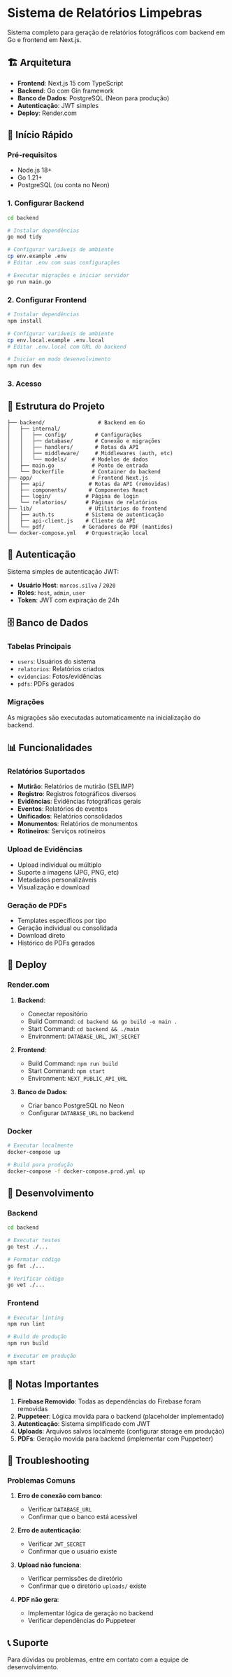# Sistema de Relatórios Limpebras

Sistema completo para geração de relatórios fotográficos com backend em Go e frontend em Next.js.

## 🏗️ Arquitetura

- **Frontend**: Next.js 15 com TypeScript
- **Backend**: Go com Gin framework
- **Banco de Dados**: PostgreSQL (Neon para produção)
- **Autenticação**: JWT simples
- **Deploy**: Render.com

## 🚀 Início Rápido

### Pré-requisitos

- Node.js 18+
- Go 1.21+
- PostgreSQL (ou conta no Neon)

### 1. Configurar Backend

```bash
cd backend

# Instalar dependências
go mod tidy

# Configurar variáveis de ambiente
cp env.example .env
# Editar .env com suas configurações

# Executar migrações e iniciar servidor
go run main.go
```

### 2. Configurar Frontend

```bash
# Instalar dependências
npm install

# Configurar variáveis de ambiente
cp env.local.example .env.local
# Editar .env.local com URL do backend

# Iniciar em modo desenvolvimento
npm run dev
```

### 3. Acesso

## 📁 Estrutura do Projeto

```
├── backend/                 # Backend em Go
│   ├── internal/
│   │   ├── config/         # Configurações
│   │   ├── database/       # Conexão e migrações
│   │   ├── handlers/       # Rotas da API
│   │   ├── middleware/     # Middlewares (auth, etc)
│   │   └── models/        # Modelos de dados
│   ├── main.go            # Ponto de entrada
│   └── Dockerfile         # Container do backend
├── app/                   # Frontend Next.js
│   ├── api/              # Rotas da API (removidas)
│   ├── components/       # Componentes React
│   ├── login/           # Página de login
│   └── relatorios/      # Páginas de relatórios
├── lib/                  # Utilitários do frontend
│   ├── auth.ts          # Sistema de autenticação
│   ├── api-client.js    # Cliente da API
│   └── pdf/            # Geradores de PDF (mantidos)
└── docker-compose.yml   # Orquestração local
```

## 🔐 Autenticação

Sistema simples de autenticação JWT:

- **Usuário Host**: `marcos.silva` / `2020`
- **Roles**: `host`, `admin`, `user`
- **Token**: JWT com expiração de 24h

## 🗄️ Banco de Dados

### Tabelas Principais

- `users`: Usuários do sistema
- `relatorios`: Relatórios criados
- `evidencias`: Fotos/evidências
- `pdfs`: PDFs gerados

### Migrações

As migrações são executadas automaticamente na inicialização do backend.

## 📊 Funcionalidades

### Relatórios Suportados

- **Mutirão**: Relatórios de mutirão (SELIMP)
- **Registro**: Registros fotográficos diversos
- **Evidências**: Evidências fotográficas gerais
- **Eventos**: Relatórios de eventos
- **Unificados**: Relatórios consolidados
- **Monumentos**: Relatórios de monumentos
- **Rotineiros**: Serviços rotineiros

### Upload de Evidências

- Upload individual ou múltiplo
- Suporte a imagens (JPG, PNG, etc)
- Metadados personalizáveis
- Visualização e download

### Geração de PDFs

- Templates específicos por tipo
- Geração individual ou consolidada
- Download direto
- Histórico de PDFs gerados

## 🚀 Deploy

### Render.com

1. **Backend**:
   - Conectar repositório
   - Build Command: `cd backend && go build -o main .`
   - Start Command: `cd backend && ./main`
   - Environment: `DATABASE_URL`, `JWT_SECRET`

2. **Frontend**:
   - Build Command: `npm run build`
   - Start Command: `npm start`
   - Environment: `NEXT_PUBLIC_API_URL`

3. **Banco de Dados**:
   - Criar banco PostgreSQL no Neon
   - Configurar `DATABASE_URL` no backend

### Docker

```bash
# Executar localmente
docker-compose up

# Build para produção
docker-compose -f docker-compose.prod.yml up
```

## 🔧 Desenvolvimento

### Backend

```bash
cd backend

# Executar testes
go test ./...

# Formatar código
go fmt ./...

# Verificar código
go vet ./...
```

### Frontend

```bash
# Executar linting
npm run lint

# Build de produção
npm run build

# Executar em produção
npm start
```

## 📝 Notas Importantes

1. **Firebase Removido**: Todas as dependências do Firebase foram removidas
2. **Puppeteer**: Lógica movida para o backend (placeholder implementado)
3. **Autenticação**: Sistema simplificado com JWT
4. **Uploads**: Arquivos salvos localmente (configurar storage em produção)
5. **PDFs**: Geração movida para backend (implementar com Puppeteer)

## 🐛 Troubleshooting

### Problemas Comuns

1. **Erro de conexão com banco**:
   - Verificar `DATABASE_URL`
   - Confirmar que o banco está acessível

2. **Erro de autenticação**:
   - Verificar `JWT_SECRET`
   - Confirmar que o usuário existe

3. **Upload não funciona**:
   - Verificar permissões de diretório
   - Confirmar que o diretório `uploads/` existe

4. **PDF não gera**:
   - Implementar lógica de geração no backend
   - Verificar dependências do Puppeteer

## 📞 Suporte

Para dúvidas ou problemas, entre em contato com a equipe de desenvolvimento.
